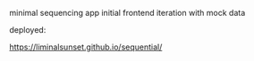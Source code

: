 minimal sequencing app 
initial frontend iteration
with mock data

deployed:

https://liminalsunset.github.io/sequential/